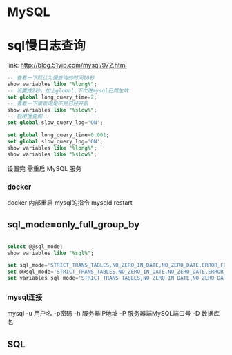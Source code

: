 
# MySQL

# sql慢日志查询
link: http://blog.51yip.com/mysql/972.html

```sql
-- 查看一下默认为慢查询的时间10秒
show variables like "%long%";
-- 设置成2秒，加上global,下次进mysql已然生效
set global long_query_time=2;
-- 查看一下慢查询是不是已经开启 
show variables like "%slow%";
-- 启用慢查询  
set global slow_query_log='ON'; 
```


```sql
set global long_query_time=0.001;
set global slow_query_log='ON';
show variables like "%long%";
show variables like "%slow%";
```

设置完 需重启 MySQL 服务


### docker
docker 内部重启 mysql的指令
mysqld restart

## sql_mode=only_full_group_by
```sql

select @@sql_mode;
show variables like "%sql%";

set sql_mode='STRICT_TRANS_TABLES,NO_ZERO_IN_DATE,NO_ZERO_DATE,ERROR_FOR_DIVISION_BY_ZERO,NO_AUTO_CREATE_USER,NO_ENGINE_SUBSTITUTION';
set @@sql_mode='STRICT_TRANS_TABLES,NO_ZERO_IN_DATE,NO_ZERO_DATE,ERROR_FOR_DIVISION_BY_ZERO,NO_AUTO_CREATE_USER,NO_ENGINE_SUBSTITUTION';
set variables sql_mode='STRICT_TRANS_TABLES,NO_ZERO_IN_DATE,NO_ZERO_DATE,ERROR_FOR_DIVISION_BY_ZERO,NO_AUTO_CREATE_USER,NO_ENGINE_SUBSTITUTION';

```
### mysql连接
mysql -u 用户名 -p密码 -h 服务器IP地址 -P 服务器端MySQL端口号 -D 数据库名

## SQL